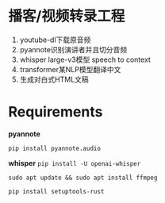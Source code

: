 # 播客/视频转录工程
1. youtube-dl下载原音频
2. pyannote识别演讲者并且切分音频
3. whisper large-v3模型 speech to context
4. transformer某NLP模型翻译中文
5. 生成对白式HTML文稿
# Requirements
**pyannote**

```pip install pyannote.audio```

**whisper**
```pip install -U openai-whisper```

```sudo apt update && sudo apt install ffmpeg```

```pip install setuptools-rust```
